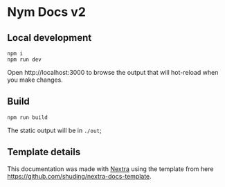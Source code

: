# Nym Docs v2

## Local development

```
npm i
npm run dev
```

Open http://localhost:3000 to browse the output that will hot-reload when you make changes.

## Build

```
npm run build
```

The static output will be in `./out`;

## Template details

This documentation was made with [Nextra](https://nextra.site) using the template from here https://github.com/shuding/nextra-docs-template.
